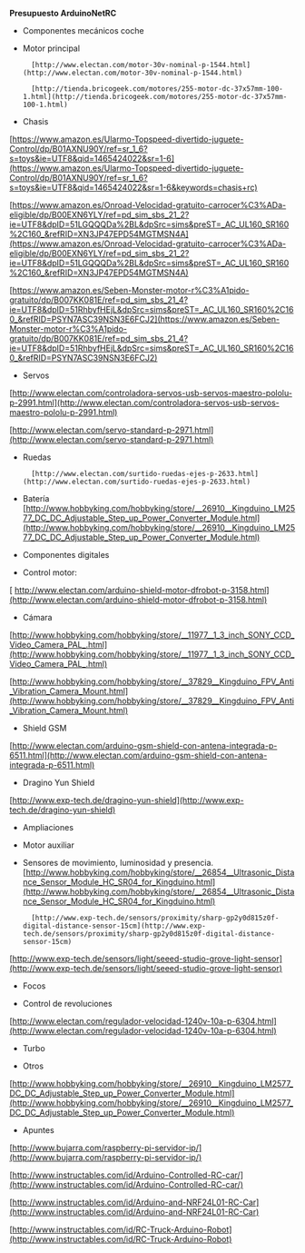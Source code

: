 **Presupuesto ArduinoNetRC**

* Componentes mecánicos coche

* Motor principal

		[http://www.electan.com/motor-30v-nominal-p-1544.html](http://www.electan.com/motor-30v-nominal-p-1544.html)

		[http://tienda.bricogeek.com/motores/255-motor-dc-37x57mm-100-1.html](http://tienda.bricogeek.com/motores/255-motor-dc-37x57mm-100-1.html)

* Chasis

[https://www.amazon.es/Ularmo-Topspeed-divertido-juguete-Control/dp/B01AXNU90Y/ref=sr_1_6?s=toys&ie=UTF8&qid=1465424022&sr=1-6](https://www.amazon.es/Ularmo-Topspeed-divertido-juguete-Control/dp/B01AXNU90Y/ref=sr_1_6?s=toys&ie=UTF8&qid=1465424022&sr=1-6&keywords=chasis+rc)

[https://www.amazon.es/Onroad-Velocidad-gratuito-carrocer%C3%ADa-eligible/dp/B00EXN6YLY/ref=pd_sim_sbs_21_2?ie=UTF8&dpID=51LGQQQDa%2BL&dpSrc=sims&preST=_AC_UL160_SR160%2C160_&refRID=XN3JP47EPD54MGTMSN4A](https://www.amazon.es/Onroad-Velocidad-gratuito-carrocer%C3%ADa-eligible/dp/B00EXN6YLY/ref=pd_sim_sbs_21_2?ie=UTF8&dpID=51LGQQQDa%2BL&dpSrc=sims&preST=_AC_UL160_SR160%2C160_&refRID=XN3JP47EPD54MGTMSN4A)

[https://www.amazon.es/Seben-Monster-motor-r%C3%A1pido-gratuito/dp/B007KK081E/ref=pd_sim_sbs_21_4?ie=UTF8&dpID=51RhbyfHEjL&dpSrc=sims&preST=_AC_UL160_SR160%2C160_&refRID=PSYN7ASC39NSN3E6FCJ2](https://www.amazon.es/Seben-Monster-motor-r%C3%A1pido-gratuito/dp/B007KK081E/ref=pd_sim_sbs_21_4?ie=UTF8&dpID=51RhbyfHEjL&dpSrc=sims&preST=_AC_UL160_SR160%2C160_&refRID=PSYN7ASC39NSN3E6FCJ2)

* Servos

[http://www.electan.com/controladora-servos-usb-servos-maestro-pololu-p-2991.html](http://www.electan.com/controladora-servos-usb-servos-maestro-pololu-p-2991.html)

[http://www.electan.com/servo-standard-p-2971.html](http://www.electan.com/servo-standard-p-2971.html)

* Ruedas

		[http://www.electan.com/surtido-ruedas-ejes-p-2633.html](http://www.electan.com/surtido-ruedas-ejes-p-2633.html)

* Batería		[http://www.hobbyking.com/hobbyking/store/__26910__Kingduino_LM2577_DC_DC_Adjustable_Step_up_Power_Converter_Module.html](http://www.hobbyking.com/hobbyking/store/__26910__Kingduino_LM2577_DC_DC_Adjustable_Step_up_Power_Converter_Module.html)

* Componentes digitales

* Control motor:

[	http://www.electan.com/arduino-shield-motor-dfrobot-p-3158.html](http://www.electan.com/arduino-shield-motor-dfrobot-p-3158.html)

* Cámara

[http://www.hobbyking.com/hobbyking/store/__11977__1_3_inch_SONY_CCD_Video_Camera_PAL_.html](http://www.hobbyking.com/hobbyking/store/__11977__1_3_inch_SONY_CCD_Video_Camera_PAL_.html)

[http://www.hobbyking.com/hobbyking/store/__37829__Kingduino_FPV_Anti_Vibration_Camera_Mount.html](http://www.hobbyking.com/hobbyking/store/__37829__Kingduino_FPV_Anti_Vibration_Camera_Mount.html)

* Shield GSM 

[http://www.electan.com/arduino-gsm-shield-con-antena-integrada-p-6511.html](http://www.electan.com/arduino-gsm-shield-con-antena-integrada-p-6511.html)

* Dragino Yun Shield

[http://www.exp-tech.de/dragino-yun-shield](http://www.exp-tech.de/dragino-yun-shield)		

	

* Ampliaciones

* Motor auxiliar

* Sensores de movimiento, luminosidad y presencia.	[http://www.hobbyking.com/hobbyking/store/__26854__Ultrasonic_Distance_Sensor_Module_HC_SR04_for_Kingduino.html](http://www.hobbyking.com/hobbyking/store/__26854__Ultrasonic_Distance_Sensor_Module_HC_SR04_for_Kingduino.html)

		[http://www.exp-tech.de/sensors/proximity/sharp-gp2y0d815z0f-digital-distance-sensor-15cm](http://www.exp-tech.de/sensors/proximity/sharp-gp2y0d815z0f-digital-distance-sensor-15cm)

[http://www.exp-tech.de/sensors/light/seeed-studio-grove-light-sensor](http://www.exp-tech.de/sensors/light/seeed-studio-grove-light-sensor)

* Focos

* Control de revoluciones

[http://www.electan.com/regulador-velocidad-1240v-10a-p-6304.html](http://www.electan.com/regulador-velocidad-1240v-10a-p-6304.html)

* Turbo		

	

* Otros

[http://www.hobbyking.com/hobbyking/store/__26910__Kingduino_LM2577_DC_DC_Adjustable_Step_up_Power_Converter_Module.html](http://www.hobbyking.com/hobbyking/store/__26910__Kingduino_LM2577_DC_DC_Adjustable_Step_up_Power_Converter_Module.html)

* Apuntes

[http://www.bujarra.com/raspberry-pi-servidor-ip/](http://www.bujarra.com/raspberry-pi-servidor-ip/)

[http://www.instructables.com/id/Arduino-Controlled-RC-car/](http://www.instructables.com/id/Arduino-Controlled-RC-car/)

[http://www.instructables.com/id/Arduino-and-NRF24L01-RC-Car](http://www.instructables.com/id/Arduino-and-NRF24L01-RC-Car)

[http://www.instructables.com/id/RC-Truck-Arduino-Robot](http://www.instructables.com/id/RC-Truck-Arduino-Robot)

